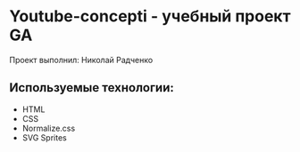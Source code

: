 # Youtube-concepti - учебный проект GA
Проект выполнил: Николай Радченко

## Используемые технологии:
- HTML
- CSS
- Normalize.css
- SVG Sprites 
